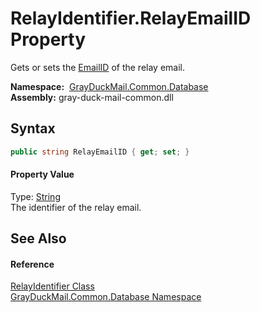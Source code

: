 RelayIdentifier.RelayEmailID Property
=====================================
Gets or sets the [EmailID][1] of the relay email.

  **Namespace:**  [GrayDuckMail.Common.Database][2]  
  **Assembly:** gray-duck-mail-common.dll

Syntax
------

```csharp
public string RelayEmailID { get; set; }
```

#### Property Value
Type: [String][3]  
 The identifier of the relay email. 

See Also
--------

#### Reference
[RelayIdentifier Class][4]  
[GrayDuckMail.Common.Database Namespace][2]  

[1]: ../Message/EmailID.md
[2]: ../README.md
[3]: https://docs.microsoft.com/dotnet/api/system.string
[4]: README.md